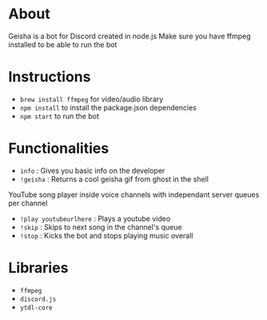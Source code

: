 # About

Geisha is a bot for Discord created in node.js
Make sure you have ffmpeg installed to be able to run the bot

# Instructions

- `brew install ffmpeg` for video/audio library
- `npm install` to install the package.json dependencies
- `npm start` to run the bot

# Functionalities

- `info` : Gives you basic info on the developer
- `!geisha` : Returns a cool geisha gif from ghost in the shell

YouTube song player inside voice channels with independant server queues per channel
- `!play youtubeurlhere` : Plays a youtube video
- `!skip` : Skips to next song in the channel's queue
- `!stop` : Kicks the bot and stops playing music overall

# Libraries

- `ffmpeg`
- `discord.js`
- `ytdl-core`
